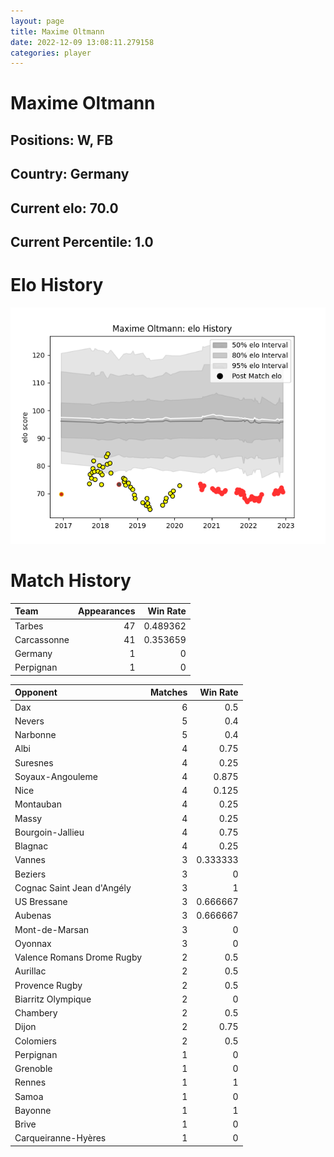```yaml
---  
layout: page  
title: Maxime Oltmann  
date: 2022-12-09 13:08:11.279158  
categories: player  
---
```

# Maxime Oltmann

## Positions: W, FB

## Country: Germany

## Current elo: 70.0

## Current Percentile: 1.0

# Elo History


![elo history](history_MaximeOltmann.png)
# Match History


| Team        |   Appearances |   Win Rate |
|:------------|--------------:|-----------:|
| Tarbes      |            47 |   0.489362 |
| Carcassonne |            41 |   0.353659 |
| Germany     |             1 |   0        |
| Perpignan   |             1 |   0        |

| Opponent                   |   Matches |   Win Rate |
|:---------------------------|----------:|-----------:|
| Dax                        |         6 |   0.5      |
| Nevers                     |         5 |   0.4      |
| Narbonne                   |         5 |   0.4      |
| Albi                       |         4 |   0.75     |
| Suresnes                   |         4 |   0.25     |
| Soyaux-Angouleme           |         4 |   0.875    |
| Nice                       |         4 |   0.125    |
| Montauban                  |         4 |   0.25     |
| Massy                      |         4 |   0.25     |
| Bourgoin-Jallieu           |         4 |   0.75     |
| Blagnac                    |         4 |   0.25     |
| Vannes                     |         3 |   0.333333 |
| Beziers                    |         3 |   0        |
| Cognac Saint Jean d'Angély |         3 |   1        |
| US Bressane                |         3 |   0.666667 |
| Aubenas                    |         3 |   0.666667 |
| Mont-de-Marsan             |         3 |   0        |
| Oyonnax                    |         3 |   0        |
| Valence Romans Drome Rugby |         2 |   0.5      |
| Aurillac                   |         2 |   0.5      |
| Provence Rugby             |         2 |   0.5      |
| Biarritz Olympique         |         2 |   0        |
| Chambery                   |         2 |   0.5      |
| Dijon                      |         2 |   0.75     |
| Colomiers                  |         2 |   0.5      |
| Perpignan                  |         1 |   0        |
| Grenoble                   |         1 |   0        |
| Rennes                     |         1 |   1        |
| Samoa                      |         1 |   0        |
| Bayonne                    |         1 |   1        |
| Brive                      |         1 |   0        |
| Carqueiranne-Hyères        |         1 |   0        |